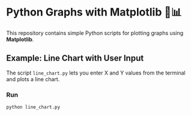 # Python Graphs with Matplotlib 🎨📊

This repository contains simple Python scripts for plotting graphs using **Matplotlib**.

## Example: Line Chart with User Input
The script `line_chart.py` lets you enter X and Y values from the terminal and plots a line chart.

### Run
```bash
python line_chart.py
